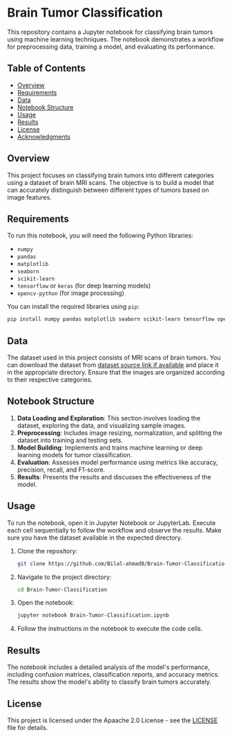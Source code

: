 # Brain Tumor Classification

This repository contains a Jupyter notebook for classifying brain tumors using machine learning techniques. The notebook demonstrates a workflow for preprocessing data, training a model, and evaluating its performance.

## Table of Contents

- [Overview](#overview)
- [Requirements](#requirements)
- [Data](#data)
- [Notebook Structure](#notebook-structure)
- [Usage](#usage)
- [Results](#results)
- [License](#license)
- [Acknowledgments](#acknowledgments)

## Overview

This project focuses on classifying brain tumors into different categories using a dataset of brain MRI scans. The objective is to build a model that can accurately distinguish between different types of tumors based on image features.

## Requirements

To run this notebook, you will need the following Python libraries:

- `numpy`
- `pandas`
- `matplotlib`
- `seaborn`
- `scikit-learn`
- `tensorflow` or `keras` (for deep learning models)
- `opencv-python` (for image processing)

You can install the required libraries using `pip`:

```bash
pip install numpy pandas matplotlib seaborn scikit-learn tensorflow opencv-python 
```

## Data

The dataset used in this project consists of MRI scans of brain tumors. You can download the dataset from [dataset source link if available](https://www.kaggle.com/datasets/sartajbhuvaji/brain-tumor-classification-mri) and place it in the appropriate directory. Ensure that the images are organized according to their respective categories.

## Notebook Structure

1. **Data Loading and Exploration**: This section involves loading the dataset, exploring the data, and visualizing sample images.
2. **Preprocessing**: Includes image resizing, normalization, and splitting the dataset into training and testing sets.
3. **Model Building**: Implements and trains machine learning or deep learning models for tumor classification.
4. **Evaluation**: Assesses model performance using metrics like accuracy, precision, recall, and F1-score.
5. **Results**: Presents the results and discusses the effectiveness of the model.

## Usage

To run the notebook, open it in Jupyter Notebook or JupyterLab. Execute each cell sequentially to follow the workflow and observe the results. Make sure you have the dataset available in the expected directory.

1. Clone the repository:

   ```bash
   git clone https://github.com/Bilal-ahmad8/Brain-Tumor-Classification.git
   ```

2. Navigate to the project directory:

   ```bash
   cd Brain-Tumor-Classification
   ```

3. Open the notebook:

   ```bash
   jupyter notebook Brain-Tumor-Classification.ipynb
   ```

4. Follow the instructions in the notebook to execute the code cells.

## Results

The notebook includes a detailed analysis of the model's performance, including confusion matrices, classification reports, and accuracy metrics. The results show the model's ability to classify brain tumors accurately.

## License

This project is licensed under the Apaache 2.0 License - see the [LICENSE](LICENSE) file for details.

